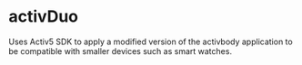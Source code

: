 # activDuo
Uses Activ5 SDK to apply a modified version of the activbody application to be compatible with smaller devices such as smart watches.
